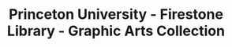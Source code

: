 ---
layout: repo
title: "Princeton University - Firestone Library - Graphic Arts Collection"
id: 12839
permalink: repos/12839/
---